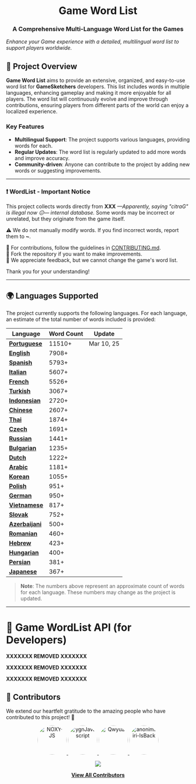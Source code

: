 <h1 align="center">Game Word List</h1>
<h3 align="center">A Comprehensive Multi-Language Word List for the Games</h3>
<p align="center">
</p>

_Enhance your Game experience with a detailed, multilingual word list to support players worldwide._

## 📌 **Project Overview**  

**Game Word List** aims to provide an extensive, organized, and easy-to-use word list for **GameSketchers** developers. This list includes words in multiple languages, enhancing gameplay and making it more enjoyable for all players. The word list will continuously evolve and improve through contributions, ensuring players from different parts of the world can enjoy a localized experience.

### Key Features
- **Multilingual Support**: The project supports various languages, providing words for each.
- **Regular Updates**: The word list is regularly updated to add more words and improve accuracy.
- **Community-driven**: Anyone can contribute to the project by adding new words or suggesting improvements.

---

### ❗ WordList - Important Notice

This project collects words directly from ****XXX**** *—Apparently, saying "citraG" is illegal now 😐— internal database.* Some words may be incorrect or unrelated, but they originate from the game itself.

⚠️ We do not manually modify words. If you find incorrect words, report them to **~**.

🔹 For contributions, follow the guidelines in [CONTRIBUTING.md](https://github.com/GameSketchers/Game-WordList/tree/main/.github/CONTRIBUTING.md).   
🔹 Fork the repository if you want to make improvements.   
🔹 We appreciate feedback, but we cannot change the game's word list.   

Thank you for your understanding!

---
## 🌍 **Languages Supported**

The project currently supports the following languages. For each language, an estimate of the total number of words included is provided:


| Language      | Word Count | Update |
|---------------|------------|-------------------|
| **[Portuguese](https://github.com/GameSketchers/Game-WordList/tree/main/languages/Portuguese)**| 11510+ | Mar 10, 25 |
| **[English](https://github.com/GameSketchers/Game-WordList/tree/main/languages/English)**    | 7908+         ||
| **[Spanish](https://github.com/GameSketchers/Game-WordList/tree/main/languages/Spanish)**   | 5793+          ||
| **[Italian](https://github.com/GameSketchers/Game-WordList/tree/main/languages/Italian)**   | 5607+          ||
| **[French](https://github.com/GameSketchers/Game-WordList/tree/main/languages/French)**    | 5526+          ||
| **[Turkish](https://github.com/GameSketchers/Game-WordList/tree/main/languages/Turkish)**   | 3067+          ||
| **[Indonesian](https://github.com/GameSketchers/Game-WordList/tree/main/languages/Indonesian)**| 2720+          ||
| **[Chinese](https://github.com/GameSketchers/Game-WordList/tree/main/languages/Chinese)**   | 2607+          ||
| **[Thai](https://github.com/GameSketchers/Game-WordList/tree/main/languages/Thai)**      | 1874+          ||
| **[Czech](https://github.com/GameSketchers/Game-WordList/tree/main/languages/Czech)**     | 1691+          ||
| **[Russian](https://github.com/GameSketchers/Game-WordList/tree/main/languages/Russian)**   | 1441+          ||
| **[Bulgarian](https://github.com/GameSketchers/Game-WordList/tree/main/languages/Bulgarian)** | 1235+          ||
| **[Dutch](https://github.com/GameSketchers/Game-WordList/tree/main/languages/Dutch)**     | 1222+          ||
| **[Arabic](https://github.com/GameSketchers/Game-WordList/tree/main/languages/Arabic)**    | 1181+          ||
| **[Korean](https://github.com/GameSketchers/Game-WordList/tree/main/languages/Korean)**    | 1055+          ||
| **[Polish](https://github.com/GameSketchers/Game-WordList/tree/main/languages/Polish)**    | 951+          ||
| **[German](https://github.com/GameSketchers/Game-WordList/tree/main/languages/German)**    | 950+          ||
| **[Vietnamese](https://github.com/GameSketchers/Game-WordList/tree/main/languages/Vietnamese)**| 817+          ||
| **[Slovak](https://github.com/GameSketchers/Game-WordList/tree/main/languages/Slovak)**    | 752+          ||
| **[Azerbaijani](https://github.com/GameSketchers/Game-WordList/tree/main/languages/Azerbaijani)**| 500+         ||
| **[Romanian](https://github.com/GameSketchers/Game-WordList/tree/main/languages/Romanian)**  | 460+          ||
| **[Hebrew](https://github.com/GameSketchers/Game-WordList/tree/main/languages/Hebrew)**    | 423+          ||
| **[Hungarian](https://github.com/GameSketchers/Game-WordList/tree/main/languages/Hungarian)** | 400+          ||
| **[Persian](https://github.com/GameSketchers/Game-WordList/tree/main/languages/Persian)**   | 381+          ||
| **[Japanese](https://github.com/GameSketchers/Game-WordList/tree/main/languages/Japanese)**  | 367+          ||

> **Note**: The numbers above represent an approximate count of words for each language. These numbers may change as the project is updated.

---

# 📌 Game WordList API (for Developers)

**XXXXXXX  REMOVED  XXXXXXX**

**XXXXXXX  REMOVED  XXXXXXX**

**XXXXXXX  REMOVED  XXXXXXX**

## 🤝 Contributors  

We extend our heartfelt gratitude to the amazing people who have contributed to this project! 💖  

<p align="center">
  <a href="https://github.com/NOXY-JS">
    <img src="https://github.com/NOXY-JS.png" width="80" height="80" style="border-radius: 50%;" alt="NOXY-JS">
  </a>
  <a href="https://github.com/ygnJavascript">
    <img src="https://github.com/ygnJavascript.png" width="80" height="80" style="border-radius: 50%;" alt="ygnJavascript">
  </a>
  <a href="https://github.com/Qwyua">
    <img src="https://github.com/Qwyua.png" width="80" height="80" style="border-radius: 50%;" alt="Qwyua">
  </a>
  <a href="https://github.com/anonimbiri-IsBack">
    <img src="https://github.com/anonimbiri-IsBack.png" width="80" height="80" style="border-radius: 50%;" alt="anonimbiri-IsBack">
  </a>
</p>

<p align="center">
  <a href="https://github.com/GameSketchers/Game-WordList/graphs/contributors">
    <img src="https://img.shields.io/github/contributors/GameSketchers/Game-WordList?color=blue&style=for-the-badge">
  </a>
</p>

<p align="center">
  <a href="https://github.com/GameSketchers/Game-WordList/graphs/contributors">
    <b>View All Contributors</b>
  </a>
</p>

